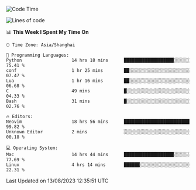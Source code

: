 <!--START_SECTION:waka-->
![Code Time](http://img.shields.io/badge/Code%20Time-1%2C508%20hrs%2056%20mins-blue)

![Lines of code](https://img.shields.io/badge/From%20Hello%20World%20I%27ve%20Written-273.0%20thousand%20lines%20of%20code-blue)

📊 **This Week I Spent My Time On** 

```text
🕑︎ Time Zone: Asia/Shanghai

💬 Programming Languages: 
Python                   14 hrs 18 mins      ███████████████████░░░░░░   75.41 % 
conf                     1 hr 25 mins        ██░░░░░░░░░░░░░░░░░░░░░░░   07.47 % 
Lua                      1 hr 16 mins        ██░░░░░░░░░░░░░░░░░░░░░░░   06.68 % 
C                        49 mins             █░░░░░░░░░░░░░░░░░░░░░░░░   04.33 % 
Bash                     31 mins             █░░░░░░░░░░░░░░░░░░░░░░░░   02.76 % 

🔥 Editors: 
Neovim                   18 hrs 56 mins      █████████████████████████   99.82 % 
Unknown Editor           2 mins              ░░░░░░░░░░░░░░░░░░░░░░░░░   00.18 % 

💻 Operating System: 
Mac                      14 hrs 44 mins      ███████████████████░░░░░░   77.69 % 
Linux                    4 hrs 14 mins       ██████░░░░░░░░░░░░░░░░░░░   22.31 % 
```


 Last Updated on 13/08/2023 12:35:51 UTC
<!--END_SECTION:waka-->
